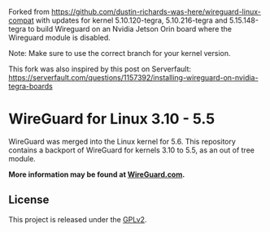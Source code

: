 Forked from https://github.com/dustin-richards-was-here/wireguard-linux-compat with updates for kernel 5.10.120-tegra, 5.10.216-tegra and 5.15.148-tegra to build Wireguard on an Nvidia Jetson Orin board where the Wireguard module is disabled.

Note: Make sure to use the correct branch for your kernel version.

This fork was also inspired by this post on Serverfault: https://serverfault.com/questions/1157392/installing-wireguard-on-nvidia-tegra-boards

# WireGuard for Linux 3.10 - 5.5

WireGuard was merged into the Linux kernel for 5.6. This repository contains a backport of WireGuard for kernels 3.10 to 5.5, as an out of tree module.

**More information may be found at [WireGuard.com](https://www.wireguard.com/).**

## License

This project is released under the [GPLv2](COPYING).
